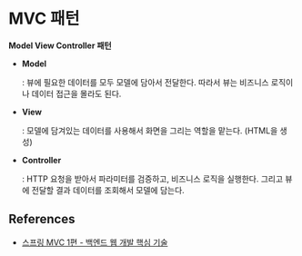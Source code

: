 # MVC 패턴

**Model View Controller 패턴**

- **Model**

  : 뷰에 필요한 데이터를 모두 모델에 담아서 전달한다. 따라서 뷰는 비즈니스 로직이나 데이터 접근을 몰라도 된다.

- **View**

  : 모델에 담겨있는 데이터를 사용해서 화면을 그리는 역할을 맡는다. (HTML을 생성)

- **Controller**

  : HTTP 요청을 받아서 파라미터를 검증하고, 비즈니스 로직을 실행한다. 그리고 뷰에 전달할 결과 데이터를 조회해서 모델에 담는다.





## References

- [스프링 MVC 1편 - 백엔드 웹 개발 핵심 기술](https://www.inflearn.com/course/%EC%8A%A4%ED%94%84%EB%A7%81-mvc-1/dashboard)

